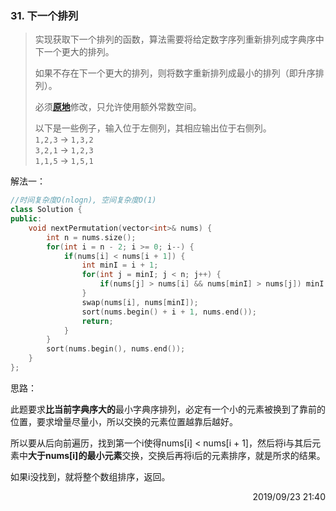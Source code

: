 ### 31. 下一个排列

> <div class="content__2ebE"><p>实现获取下一个排列的函数，算法需要将给定数字序列重新排列成字典序中下一个更大的排列。</p>
> 
> <p>如果不存在下一个更大的排列，则将数字重新排列成最小的排列（即升序排列）。</p>
> 
> <p>必须<strong><a href="https://baike.baidu.com/item/%E5%8E%9F%E5%9C%B0%E7%AE%97%E6%B3%95">原地</a></strong>修改，只允许使用额外常数空间。</p>
> 
> <p>以下是一些例子，输入位于左侧列，其相应输出位于右侧列。<br>
> <code>1,2,3</code> → <code>1,3,2</code><br>
> <code>3,2,1</code> → <code>1,2,3</code><br>
> <code>1,1,5</code> → <code>1,5,1</code></p>
> </div>

解法一：
```cpp
//时间复杂度O(nlogn), 空间复杂度O(1)
class Solution {
public:
    void nextPermutation(vector<int>& nums) {
        int n = nums.size();
        for(int i = n - 2; i >= 0; i--) {
            if(nums[i] < nums[i + 1]) {
                int minI = i + 1;
                for(int j = minI; j < n; j++) {
                    if(nums[j] > nums[i] && nums[minI] > nums[j]) minI = j;
                }
                swap(nums[i], nums[minI]);
                sort(nums.begin() + i + 1, nums.end());
                return;
            }
        }
        sort(nums.begin(), nums.end());
    }
};
```

思路：

此题要求**比当前字典序大的**最小字典序排列，必定有一个小的元素被换到了靠前的位置，要求增量尽量小，所以交换的元素位置越靠后越好。

所以要从后向前遍历，找到第一个i使得nums[i] < nums[i + 1]，然后将i与其后元素中**大于nums[i]的最小元素**交换，交换后再将i后的元素排序，就是所求的结果。

如果i没找到，就将整个数组排序，返回。

<div style="text-align: right"> 2019/09/23 21:40 </div>